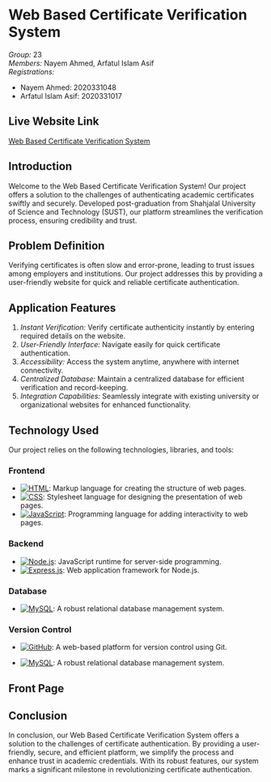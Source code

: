 # Web Based Certificate Verification System

*Group:* 23  
*Members:* Nayem Ahmed, Arfatul Islam Asif  
*Registrations:*  
- Nayem Ahmed: 2020331048  
- Arfatul Islam Asif: 2020331017

## Live Website Link

[Web Based Certificate Verification System](https://master--webbasedcertificateverifier.netlify.app/index.html/)


## Introduction

Welcome to the Web Based Certificate Verification System! Our project offers a solution to the challenges of authenticating academic certificates swiftly and securely. Developed post-graduation from Shahjalal University of Science and Technology (SUST), our platform streamlines the verification process, ensuring credibility and trust.

## Problem Definition

Verifying certificates is often slow and error-prone, leading to trust issues among employers and institutions. Our project addresses this by providing a user-friendly website for quick and reliable certificate authentication.

## Application Features

1. *Instant Verification:* Verify certificate authenticity instantly by entering required details on the website.
2. *User-Friendly Interface:* Navigate easily for quick certificate authentication.
3. *Accessibility:* Access the system anytime, anywhere with internet connectivity.
4. *Centralized Database:* Maintain a centralized database for efficient verification and record-keeping.
5. *Integration Capabilities:* Seamlessly integrate with existing university or organizational websites for enhanced functionality.

## Technology Used
Our project relies on the following technologies, libraries, and tools:

### Frontend
- [![HTML](https://img.shields.io/badge/HTML-%23E44D26.svg?&style=for-the-badge&logo=html5&logoColor=white)](https://developer.mozilla.org/en-US/docs/Web/HTML): Markup language for creating the structure of web pages.
- [![CSS](https://img.shields.io/badge/CSS-%231572B6.svg?&style=for-the-badge&logo=css3&logoColor=white)](https://developer.mozilla.org/en-US/docs/Web/CSS): Stylesheet language for designing the presentation of web pages.
- [![JavaScript](https://img.shields.io/badge/JavaScript-%23F7DF1E.svg?&style=for-the-badge&logo=javascript&logoColor=black)](https://developer.mozilla.org/en-US/docs/Web/JavaScript): Programming language for adding interactivity to web pages.

### Backend
- [![Node.js](https://img.shields.io/badge/Node.js-%23339933.svg?&style=for-the-badge&logo=node.js&logoColor=white)](https://nodejs.org): JavaScript runtime for server-side programming.
- [![Express.js](https://img.shields.io/badge/Express.js-%23000000.svg?&style=for-the-badge&logo=express&logoColor=white)](https://expressjs.com): Web application framework for Node.js.

### Database
- [![MySQL](https://img.shields.io/badge/MySQL-%234479A1.svg?&style=for-the-badge&logo=mysql&logoColor=white)](https://www.mysql.com): A robust relational database management system.

### Version Control
- [![GitHub](https://img.shields.io/badge/GitHub-%23121011.svg?&style=for-the-badge&logo=github&logoColor=white)](https://github.com): A web-based platform for version control using Git.

- [![MySQL](https://img.shields.io/badge/MySQL-%234479A1.svg?&style=for-the-badge&logo=mysql&logoColor=white)](https://www.mysql.com): A robust relational database management system.



## Front Page


## Conclusion

In conclusion, our Web Based Certificate Verification System offers a solution to the challenges of certificate authentication. By providing a user-friendly, secure, and efficient platform, we simplify the process and enhance trust in academic credentials. With its robust features, our system marks a significant milestone in revolutionizing certificate authentication.
